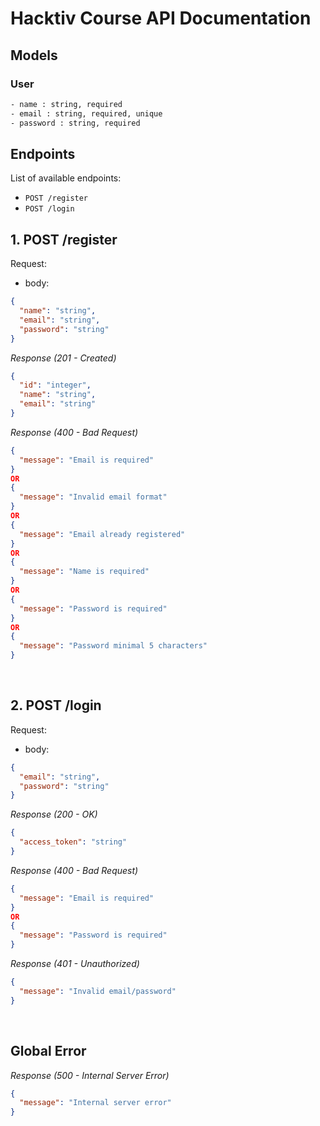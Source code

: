 # Hacktiv Course API Documentation

## Models

### User

```txt
- name : string, required
- email : string, required, unique
- password : string, required
```

## Endpoints

List of available endpoints:

- `POST /register`
- `POST /login`

## 1. POST /register

Request:

- body:

```json
{
  "name": "string",
  "email": "string",
  "password": "string"
}
```

_Response (201 - Created)_

```json
{
  "id": "integer",
  "name": "string",
  "email": "string"
}
```

_Response (400 - Bad Request)_

```json
{
  "message": "Email is required"
}
OR
{
  "message": "Invalid email format"
}
OR
{
  "message": "Email already registered"
}
OR
{
  "message": "Name is required"
}
OR
{
  "message": "Password is required"
}
OR
{
  "message": "Password minimal 5 characters"
}
```

&nbsp;

## 2. POST /login

Request:

- body:

```json
{
  "email": "string",
  "password": "string"
}
```

_Response (200 - OK)_

```json
{
  "access_token": "string"
}
```

_Response (400 - Bad Request)_

```json
{
  "message": "Email is required"
}
OR
{
  "message": "Password is required"
}
```

_Response (401 - Unauthorized)_

```json
{
  "message": "Invalid email/password"
}
```

&nbsp;

## Global Error

_Response (500 - Internal Server Error)_

```json
{
  "message": "Internal server error"
}
```